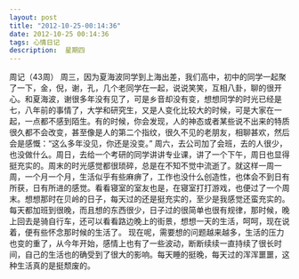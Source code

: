 ```yaml
---
layout: post
title: "2012-10-25-00:14:36"
date: 2012-10-25 00:14:36
tags: 心情日记
description:  星期四
---
```

周记（43周） 
	周三，因为夏海波同学到上海出差，我们高中，初中的同学一起聚了一下，金，倪，谢，孔，几个老同学在一起，说说笑笑，互相八卦，聊的很开心。和夏海波，谢很多年没有见了，可是乡音却没有变，想想同学的时光已经是七，八年前的事情了，大学和研究生，又是人变化比较大的时候，可是大家在一起，一点都不感到陌生。有的时候，你会发现，人的神态或者某些说不出来的特质很久都不会改变，甚至像是人的第二个指纹，很久不见的老朋友，相聊甚欢，然后会是感慨：“这么多年没见，你还是没变。”
周六，去公司加了会班，去的人很少，也没做什么。周日，去给一个考研的同学讲讲专业课，讲了一个下午，周日也显得挺充实的。周末的时光感觉都很琐碎，总是在不知不觉中流逝了。就这样一周一周，一个月一个月，生活似乎有些麻痹了，工作也没什么创造性，也体会不到日有所获，日有所进的感觉。看看寝室的室友也是，在寝室打打游戏，也便过了一个周末。想想那时在贝岭的日子，每天过的还是挺充实的，至少是我感觉还蛮充实的。每天都加班到很晚，而且想的东西很少，日子过的很简单也很有规律，那时候，晚上回去是骑自行车，还可以看看路边晚上的街景，想想一天的生活，呵呵，现在说着，便有些怀念那时候的生活了。
现在呢，需要想的问题越来越多，生活的压力也变的重了，从今年开始，感情上也有了一些波动，断断续续一直持续了很长时间，自己的生活也的确受到了很大的影响。每天睡的挺晚，每天过的浑浑噩噩，这种生活真的是挺颓废的。


